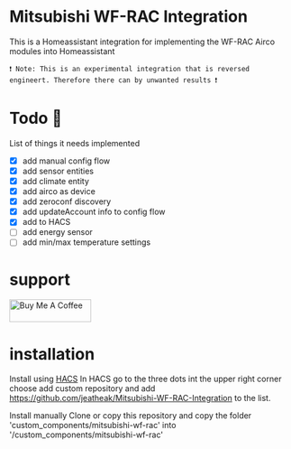 # Mitsubishi WF-RAC Integration

This is a Homeassistant integration for implementing the WF-RAC Airco modules into Homeassistant

`❗ Note: This is an experimental integration that is reversed engineert. Therefore there can by unwanted results ❗`

# Todo 📃

List of things it needs implemented

- [x] add manual config flow
- [x] add sensor entities
- [x] add climate entity
- [x] add airco as device
- [x] add zeroconf discovery
- [x] add updateAccount info to config flow
- [x] add to HACS
- [ ] add energy sensor
- [ ] add min/max temperature settings

# support

<a href="https://www.buymeacoffee.com/jeatheak" target="_blank"><img src="https://cdn.buymeacoffee.com/buttons/v2/default-yellow.png" alt="Buy Me A Coffee" style="height: 40px !important;width: 145px !important;" ></a>

# installation
Install using [HACS](https://hacs.xyz)
In HACS go to the three dots int the upper right corner choose add custom repository and add https://github.com/jeatheak/Mitsubishi-WF-RAC-Integration to the list.

Install manually
Clone or copy this repository and copy the folder 'custom_components/mitsubishi-wf-rac' into '/custom_components/mitsubishi-wf-rac'
